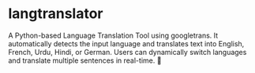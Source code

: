 # langtranslator
A Python-based Language Translation Tool using googletrans. It automatically detects the input language and translates text into English, French, Urdu, Hindi, or German. Users can dynamically switch languages and translate multiple sentences in real-time. 🚀
